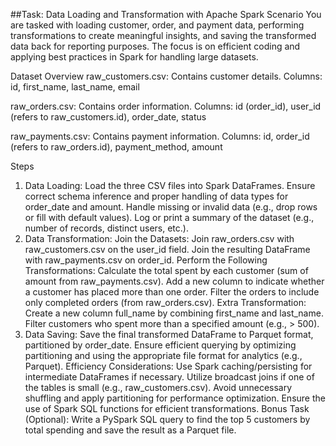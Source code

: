 ##Task: Data Loading and Transformation with Apache Spark
Scenario
You are tasked with loading customer, order, and payment data, performing transformations to create meaningful insights, and saving the transformed data back for reporting purposes. The focus is on efficient coding and applying best practices in Spark for handling large datasets.

Dataset Overview
raw_customers.csv:
Contains customer details.
Columns: id, first_name, last_name, email

raw_orders.csv:
Contains order information.
Columns: id (order_id), user_id (refers to raw_customers.id), order_date, status

raw_payments.csv:
Contains payment information.
Columns: id, order_id (refers to raw_orders.id), payment_method, amount

Steps
1. Data Loading:
Load the three CSV files into Spark DataFrames.
Ensure correct schema inference and proper handling of data types for order_date and amount.
Handle missing or invalid data (e.g., drop rows or fill with default values).
Log or print a summary of the dataset (e.g., number of records, distinct users, etc.).
2. Data Transformation:
Join the Datasets:
Join raw_orders.csv with raw_customers.csv on the user_id field.
Join the resulting DataFrame with raw_payments.csv on order_id.
Perform the Following Transformations:
Calculate the total spent by each customer (sum of amount from raw_payments.csv).
Add a new column to indicate whether a customer has placed more than one order.
Filter the orders to include only completed orders (from raw_orders.csv).
Extra Transformation:
Create a new column full_name by combining first_name and last_name.
Filter customers who spent more than a specified amount (e.g., > 500).
3. Data Saving:
Save the final transformed DataFrame to Parquet format, partitioned by order_date.
Ensure efficient querying by optimizing partitioning and using the appropriate file format for analytics (e.g., Parquet).
Efficiency Considerations:
Use Spark caching/persisting for intermediate DataFrames if necessary.
Utilize broadcast joins if one of the tables is small (e.g., raw_customers.csv).
Avoid unnecessary shuffling and apply partitioning for performance optimization.
Ensure the use of Spark SQL functions for efficient transformations.
Bonus Task (Optional):
Write a PySpark SQL query to find the top 5 customers by total spending and save the result as a Parquet file.
